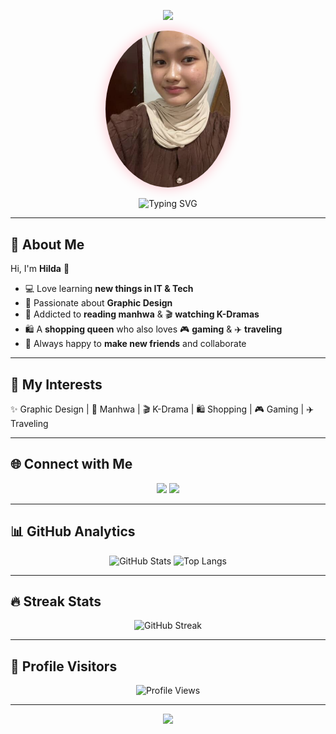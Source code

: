 <!-- Header with Gradient Banner -->
<p align="center">
  <img src="https://capsule-render.vercel.app/api?type=waving&color=ff79c6&height=200&section=header&text=Hi,%20I'm%20Hilda%20Dihyan%20C%20🌸&fontSize=40&fontColor=ffffff&animation=twinkling&fontAlignY=35" />
</p>

<!-- Profile Picture -->
<p align="center">
  <img src="hield.jpg" alt="Hilda Dihyan C" width="200" style="border-radius:50%; box-shadow: 0 0 20px pink;">
</p>

<!-- Typing Animation -->
<p align="center">
  <img src="https://readme-typing-svg.demolab.com?font=Fira+Code&size=22&pause=1000&color=FF69B4&center=true&vCenter=true&width=600&lines=✨+Graphic+Designer+%F0%9F%8E%A8;📚+Manhwa+%26+K-Drama+Lover+%F0%9F%8E%AC;💻+IT+Learner+and+Explorer;🎮+Gamer+%7C+🛍️+Shopaholic;✈️+Traveler+%7C+💖+Friendly+Soul" alt="Typing SVG" />
</p>

---

## 🌸 About Me  
Hi, I'm **Hilda** 👋  
- 💻 Love learning **new things in IT & Tech**  
- 🎨 Passionate about **Graphic Design**  
- 📖 Addicted to **reading manhwa** & 🎬 **watching K-Dramas**  
- 🛍️ A **shopping queen** who also loves 🎮 **gaming** & ✈️ **traveling**  
- 🌈 Always happy to **make new friends** and collaborate  

---

## 🎀 My Interests  
✨ Graphic Design | 📖 Manhwa | 🎬 K-Drama | 🛍️ Shopping | 🎮 Gaming | ✈️ Traveling  

---

## 🌐 Connect with Me  
<p align="center">
  <a href="https://www.tiktok.com/@byeonel"><img src="https://img.shields.io/badge/TikTok-ff0050?style=for-the-badge&logo=tiktok&logoColor=white" /></a>
  <a href="https://instagram.com/hlddhyn"><img src="https://img.shields.io/badge/Instagram-e4405f?style=for-the-badge&logo=instagram&logoColor=white" /></a>
</p>

---

## 📊 GitHub Analytics  
<p align="center">
  <img src="https://github-readme-stats.vercel.app/api?username=hildadc&show_icons=true&theme=dracula&hide_border=true&bg_color=0D1117&title_color=ff79c6&icon_color=ff79c6" alt="GitHub Stats" height="180"/>
  <img src="https://github-readme-stats.vercel.app/api/top-langs/?username=hildadc&layout=compact&theme=dracula&hide_border=true&bg_color=0D1117&title_color=ff79c6" alt="Top Langs" height="180"/>
</p>

---

## 🔥 Streak Stats  
<p align="center">
  <img src="https://streak-stats.demolab.com?user=hildadc&theme=dracula&hide_border=true&ring=ff79c6&fire=ff79c6&currStreakLabel=ff79c6" alt="GitHub Streak"/>
</p>

---

## 👀 Profile Visitors  
<p align="center">
  <img src="https://komarev.com/ghpvc/?username=hildadc&label=Profile%20views&color=ff79c6&style=for-the-badge" alt="Profile Views" />
</p>

---

<!-- Footer with Wave -->
<p align="center">
  <img src="https://capsule-render.vercel.app/api?type=waving&color=ff79c6&height=120&section=footer"/>
</p>
